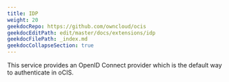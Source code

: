 ```yaml
---
title: IDP
weight: 20
geekdocRepo: https://github.com/owncloud/ocis
geekdocEditPath: edit/master/docs/extensions/idp
geekdocFilePath: _index.md
geekdocCollapseSection: true
---
```


This service provides an OpenID Connect provider which is the default way to authenticate in oCIS.

